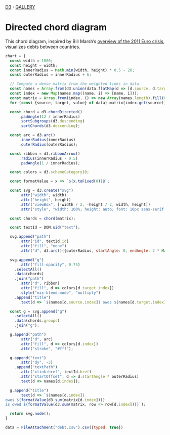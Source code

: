 <div style="color: grey; font: 13px/25.5px var(--sans-serif); text-transform: uppercase;"><h1 style="display: none;">Directed chord diagram</h1><a href="https://d3js.org/">D3</a> › <a href="/@d3/gallery">Gallery</a></div>

# Directed chord diagram

This chord diagram, inspired by Bill Marsh’s [overview of the 2011 Euro crisis](http://archive.nytimes.com/www.nytimes.com/interactive/2011/10/23/sunday-review/an-overview-of-the-euro-crisis.html), visualizes debts between countries.

```js echo
chart = {
  const width = 1080;
  const height = width;
  const innerRadius = Math.min(width, height) * 0.5 - 20;
  const outerRadius = innerRadius + 6;

  // Compute a dense matrix from the weighted links in data.
  const names = Array.from(d3.union(data.flatMap(d => [d.source, d.target])));
  const index = new Map(names.map((name, i) => [name, i]));
  const matrix = Array.from(index, () => new Array(names.length).fill(0));
  for (const {source, target, value} of data) matrix[index.get(source)][index.get(target)] += value;

  const chord = d3.chordDirected()
      .padAngle(12 / innerRadius)
      .sortSubgroups(d3.descending)
      .sortChords(d3.descending);

  const arc = d3.arc()
      .innerRadius(innerRadius)
      .outerRadius(outerRadius);

  const ribbon = d3.ribbonArrow()
      .radius(innerRadius - 0.5)
      .padAngle(1 / innerRadius);

  const colors = d3.schemeCategory10;

  const formatValue = x => `${x.toFixed(0)}B`;

  const svg = d3.create("svg")
      .attr("width", width)
      .attr("height", height)
      .attr("viewBox", [-width / 2, -height / 2, width, height])
      .attr("style", "width: 100%; height: auto; font: 10px sans-serif;");

  const chords = chord(matrix);

  const textId = DOM.uid("text");

  svg.append("path")
      .attr("id", textId.id)
      .attr("fill", "none")
      .attr("d", d3.arc()({outerRadius, startAngle: 0, endAngle: 2 * Math.PI}));

  svg.append("g")
      .attr("fill-opacity", 0.75)
    .selectAll()
    .data(chords)
    .join("path")
      .attr("d", ribbon)
      .attr("fill", d => colors[d.target.index])
      .style("mix-blend-mode", "multiply")
    .append("title")
      .text(d => `${names[d.source.index]} owes ${names[d.target.index]} ${formatValue(d.source.value)}`);

  const g = svg.append("g")
    .selectAll()
    .data(chords.groups)
    .join("g");

  g.append("path")
      .attr("d", arc)
      .attr("fill", d => colors[d.index])
      .attr("stroke", "#fff");

  g.append("text")
      .attr("dy", -3)
    .append("textPath")
      .attr("xlink:href", textId.href)
      .attr("startOffset", d => d.startAngle * outerRadius)
      .text(d => names[d.index]);

  g.append("title")
      .text(d => `${names[d.index]}
owes ${formatValue(d3.sum(matrix[d.index]))}
is owed ${formatValue(d3.sum(matrix, row => row[d.index]))}`);

  return svg.node();
}
```

```js echo
data = FileAttachment("debt.csv").csv({typed: true})
```
